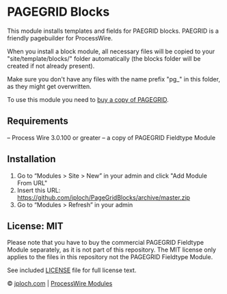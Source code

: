 # PAGEGRID Blocks
This module installs templates and fields for PAEGRID blocks. PAEGRID is a friendly pagebuilder for ProcessWire.

When you install a block module, all necessary files will be copied to your "site/template/blocks/" folder automatically (the blocks folder will be created if not already present).

Make sure you don't have any files with the name prefix "pg_" in this folder, as they might get overwritten.

To use this module you need to [buy a copy of PAGEGRID](https://page-grid.com/buy-now/). 

## Requirements
– Process Wire 3.0.100 or greater
– a copy of PAGEGRID Fieldtype Module

## Installation

1. Go to “Modules > Site > New” in your admin and click "Add Module From URL"
2. Insert this URL: https://github.com/jploch/PageGridBlocks/archive/master.zip
3. Go to “Modules > Refresh” in your admin

## License: MIT

Please note that you have to buy the commercial PAGEGRID Fieldtype Module separately, as it is not part of this repository. The MIT license only applies to the files in this repository not the PAGEGRID Fieldtype Module.

See included [LICENSE](https://github.com/jploch/PageGridBlocks/blob/master/LICENSE) file for full license text.

© [jploch.com](https://www.janploch.de) | [ProcessWire Modules](https://modules.processwire.com/authors/jploch/)
